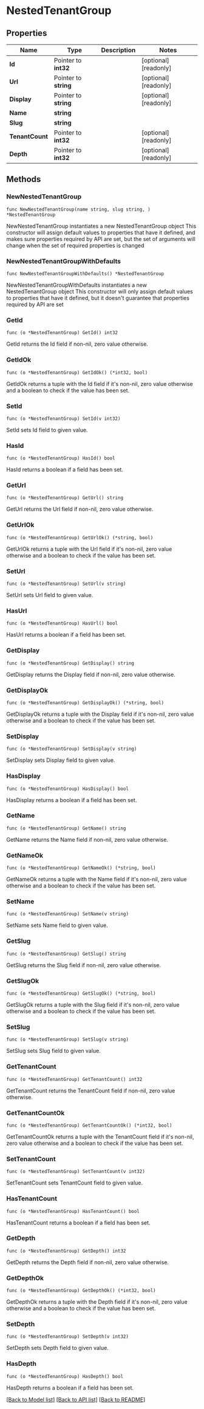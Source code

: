 # NestedTenantGroup

## Properties

Name | Type | Description | Notes
------------ | ------------- | ------------- | -------------
**Id** | Pointer to **int32** |  | [optional] [readonly] 
**Url** | Pointer to **string** |  | [optional] [readonly] 
**Display** | Pointer to **string** |  | [optional] [readonly] 
**Name** | **string** |  | 
**Slug** | **string** |  | 
**TenantCount** | Pointer to **int32** |  | [optional] [readonly] 
**Depth** | Pointer to **int32** |  | [optional] [readonly] 

## Methods

### NewNestedTenantGroup

`func NewNestedTenantGroup(name string, slug string, ) *NestedTenantGroup`

NewNestedTenantGroup instantiates a new NestedTenantGroup object
This constructor will assign default values to properties that have it defined,
and makes sure properties required by API are set, but the set of arguments
will change when the set of required properties is changed

### NewNestedTenantGroupWithDefaults

`func NewNestedTenantGroupWithDefaults() *NestedTenantGroup`

NewNestedTenantGroupWithDefaults instantiates a new NestedTenantGroup object
This constructor will only assign default values to properties that have it defined,
but it doesn't guarantee that properties required by API are set

### GetId

`func (o *NestedTenantGroup) GetId() int32`

GetId returns the Id field if non-nil, zero value otherwise.

### GetIdOk

`func (o *NestedTenantGroup) GetIdOk() (*int32, bool)`

GetIdOk returns a tuple with the Id field if it's non-nil, zero value otherwise
and a boolean to check if the value has been set.

### SetId

`func (o *NestedTenantGroup) SetId(v int32)`

SetId sets Id field to given value.

### HasId

`func (o *NestedTenantGroup) HasId() bool`

HasId returns a boolean if a field has been set.

### GetUrl

`func (o *NestedTenantGroup) GetUrl() string`

GetUrl returns the Url field if non-nil, zero value otherwise.

### GetUrlOk

`func (o *NestedTenantGroup) GetUrlOk() (*string, bool)`

GetUrlOk returns a tuple with the Url field if it's non-nil, zero value otherwise
and a boolean to check if the value has been set.

### SetUrl

`func (o *NestedTenantGroup) SetUrl(v string)`

SetUrl sets Url field to given value.

### HasUrl

`func (o *NestedTenantGroup) HasUrl() bool`

HasUrl returns a boolean if a field has been set.

### GetDisplay

`func (o *NestedTenantGroup) GetDisplay() string`

GetDisplay returns the Display field if non-nil, zero value otherwise.

### GetDisplayOk

`func (o *NestedTenantGroup) GetDisplayOk() (*string, bool)`

GetDisplayOk returns a tuple with the Display field if it's non-nil, zero value otherwise
and a boolean to check if the value has been set.

### SetDisplay

`func (o *NestedTenantGroup) SetDisplay(v string)`

SetDisplay sets Display field to given value.

### HasDisplay

`func (o *NestedTenantGroup) HasDisplay() bool`

HasDisplay returns a boolean if a field has been set.

### GetName

`func (o *NestedTenantGroup) GetName() string`

GetName returns the Name field if non-nil, zero value otherwise.

### GetNameOk

`func (o *NestedTenantGroup) GetNameOk() (*string, bool)`

GetNameOk returns a tuple with the Name field if it's non-nil, zero value otherwise
and a boolean to check if the value has been set.

### SetName

`func (o *NestedTenantGroup) SetName(v string)`

SetName sets Name field to given value.


### GetSlug

`func (o *NestedTenantGroup) GetSlug() string`

GetSlug returns the Slug field if non-nil, zero value otherwise.

### GetSlugOk

`func (o *NestedTenantGroup) GetSlugOk() (*string, bool)`

GetSlugOk returns a tuple with the Slug field if it's non-nil, zero value otherwise
and a boolean to check if the value has been set.

### SetSlug

`func (o *NestedTenantGroup) SetSlug(v string)`

SetSlug sets Slug field to given value.


### GetTenantCount

`func (o *NestedTenantGroup) GetTenantCount() int32`

GetTenantCount returns the TenantCount field if non-nil, zero value otherwise.

### GetTenantCountOk

`func (o *NestedTenantGroup) GetTenantCountOk() (*int32, bool)`

GetTenantCountOk returns a tuple with the TenantCount field if it's non-nil, zero value otherwise
and a boolean to check if the value has been set.

### SetTenantCount

`func (o *NestedTenantGroup) SetTenantCount(v int32)`

SetTenantCount sets TenantCount field to given value.

### HasTenantCount

`func (o *NestedTenantGroup) HasTenantCount() bool`

HasTenantCount returns a boolean if a field has been set.

### GetDepth

`func (o *NestedTenantGroup) GetDepth() int32`

GetDepth returns the Depth field if non-nil, zero value otherwise.

### GetDepthOk

`func (o *NestedTenantGroup) GetDepthOk() (*int32, bool)`

GetDepthOk returns a tuple with the Depth field if it's non-nil, zero value otherwise
and a boolean to check if the value has been set.

### SetDepth

`func (o *NestedTenantGroup) SetDepth(v int32)`

SetDepth sets Depth field to given value.

### HasDepth

`func (o *NestedTenantGroup) HasDepth() bool`

HasDepth returns a boolean if a field has been set.


[[Back to Model list]](../README.md#documentation-for-models) [[Back to API list]](../README.md#documentation-for-api-endpoints) [[Back to README]](../README.md)


